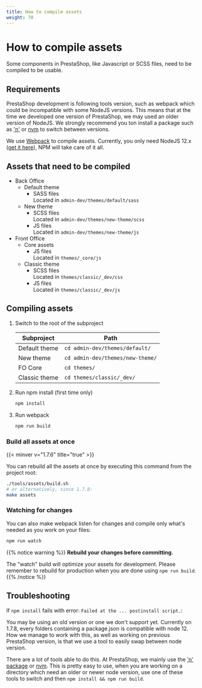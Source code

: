 ```yaml
---
title: How to compile assets
weight: 70
---
```


# How to compile assets

Some components in PrestaShop, like Javascript or SCSS files, need to be compiled to be usable.

## Requirements

PrestaShop development is following tools version, such as webpack which could be incompatible with some NodeJS versions. This means that at the time we developed one version of PrestaShop, we may used an older version of NodeJS. We strongly recommend you ton install a package such as ['n'](https://www.npmjs.com/package/n?activeTab=versions) or [nvm](https://github.com/nvm-sh/nvm) to switch between versions.

We use [Webpack](https://webpack.js.org/) to compile assets. Currently, you only need NodeJS 12.x ([get it here](https://nodejs.org/)), NPM will take care of it all.

## Assets that need to be compiled

- Back Office
  - Default theme
    - SASS files\
      Located in `admin-dev/themes/default/sass`
  - New theme
    - SCSS files\
      Located in `admin-dev/themes/new-theme/scss`
    - JS files\
      Located in `admin-dev/themes/new-theme/js`
- Front Office
  - Core assets
    - JS files\
      Located in `themes/_core/js`
  - Classic theme
    - SCSS files\
      Located in `themes/classic/_dev/css`
    - JS files\
      Located in `themes/classic/_dev/js`

## Compiling assets

1. Switch to the root of the subproject

   | Subproject    | Path                             |
   | ------------- | -------------------------------- |
   | Default theme | `cd admin-dev/themes/default/`   |
   | New theme     | `cd admin-dev/themes/new-theme/` |
   | FO Core       | `cd themes/`                     |
   | Classic theme | `cd themes/classic/_dev/`        |

2) Run npm install (first time only)

   ```bash
   npm install
   ```

3) Run webpack

   ```bash
   npm run build
   ```

### Build all assets at once

{{< minver v="1.7.6" title="true" >}}

You can rebuild all the assets at once by executing this command from the project root:

```bash
./tools/assets/build.sh
# or alternatively, since 1.7.8:
make assets
```

### Watching for changes

You can also make webpack listen for changes and compile only what's needed as you work on your files:

```bash
npm run watch
```

{{% notice warning %}}
**Rebuild your changes before committing.**

The "watch" build will optimize your assets for development. Please remember to rebuild for production when you are done using `npm run build`.
{{% /notice %}}

## Troubleshooting

If `npm install` fails with error: `Failed at the ... postinstall script.`:

You may be using an old version or one we don't support yet. Currently on 1.7.8, every folders containing a package.json is compatible with node 12.
How we manage to work with this, as well as working on previous PrestaShop version, is that we use a tool to easily swap between node version.

There are a lot of tools able to do this. At PrestaShop, we mainly use the ['n' package](https://www.npmjs.com/package/n?activeTab=versions) or [nvm](https://github.com/nvm-sh/nvm).
This is pretty easy to use, when you are working on a directory which need an older or newer node version, use one of these tools to switch and then `npm install && npm run build`.
